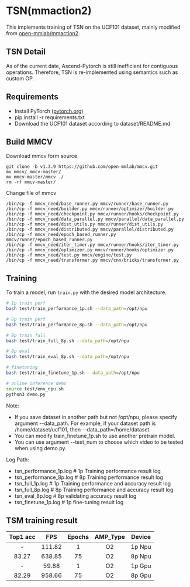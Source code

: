 # TSN(mmaction2)

This implements training of TSN on the UCF101 dataset, mainly modified from [open-mmlab/mmaction2](https://github.com/open-mmlab/mmaction2).

## TSN Detail 

As of the current date, Ascend-Pytorch is still inefficient for contiguous operations. 
Therefore, TSN is re-implemented using semantics such as custom OP.


## Requirements 

- Install PyTorch ([pytorch.org](http://pytorch.org))
- pip install -r requirements.txt
- Download the UCF101 dataset according to dataset/README.md

## Build MMCV
Download mmcv form source
```
git clone -b v1.3.9 https://github.com/open-mmlab/mmcv.git
mv mmcv/ mmcv-master/
mv mmcv-master/mmcv ./
rm -rf mmcv-master/
```

Change file of mmcv 
```
/bin/cp -f mmcv_need/base_runner.py mmcv/runner/base_runner.py
/bin/cp -f mmcv_need/builder.py mmcv/runner/optimizer/builder.py
/bin/cp -f mmcv_need/checkpoint.py mmcv/runner/hooks/checkpoint.py
/bin/cp -f mmcv_need/data_parallel.py mmcv/parallel/data_parallel.py
/bin/cp -f mmcv_need/dist_utils.py mmcv/runner/dist_utils.py
/bin/cp -f mmcv_need/distributed.py mmcv/parallel/distributed.py
/bin/cp -f mmcv_need/epoch_based_runner.py mmcv/runner/epoch_based_runner.py
/bin/cp -f mmcv_need/iter_timer.py mmcv/runner/hooks/iter_timer.py
/bin/cp -f mmcv_need/optimizer.py mmcv/runner/hooks/optimizer.py
/bin/cp -f mmcv_need/test.py mmcv/engine/test.py
/bin/cp -f mmcv_need/transformer.py mmcv/cnn/bricks/transformer.py
```

## Training 

To train a model, run `train.py` with the desired model architecture.

```bash
# 1p train perf
bash test/train_performance_1p.sh --data_path=/opt/npu

# 8p train perf
bash test/train_performance_8p.sh --data_path=/opt/npu

# 8p train full
bash test/train_full_8p.sh --data_path=/opt/npu

# 8p eval 
bash test/train_eval_8p.sh --data_path=/opt/npu

# finetuning
bash test/train_finetune_1p.sh --data_path=/opt/npu

# online inference demo
source test/env_npu.sh
python3 demo.py
```
Note:
- If you save dataset in another path but not /opt/npu, please specify argument --data_path.
For example, if your dataset path is /home/dataset/ucf101, then --data_path=/home/dataset.
- You can modify train_finetune_1p.sh to use another pretrain model.
- You can use argument --test_num to choose which video to be tested when using demo.py.

Log Path:
- tsn_performance_1p.log    # 1p Training performance result log
- tsn_performance_8p.log    # 8p Training performance result log
- tsn_full_1p.log       # 1p Training performance and accuracy result log
- tsn_full_8p.log       # 8p Training performance and accuracy result log
- tsn_eval_8p.log       # 8p validating accuracy result log
- tsn_finetune_1p.log   # 1p fine-tuning result log

## TSM training result 

| Top1 acc |   FPS   |  Epochs | AMP_Type |  Device  |
|  :---:   | :-----: |  :---:  | :------: | :------: |
|    -     |  111.82  |    1    |    O2    |  1p Npu  |
|  83.27   | 638.85 |    75   |    O2    |  8p Npu  |
|    -     |  59.88  |    1    |    O2    |  1p Gpu  |
|  82.29   | 958.66 |    75   |    O2    |  8p Gpu  |
